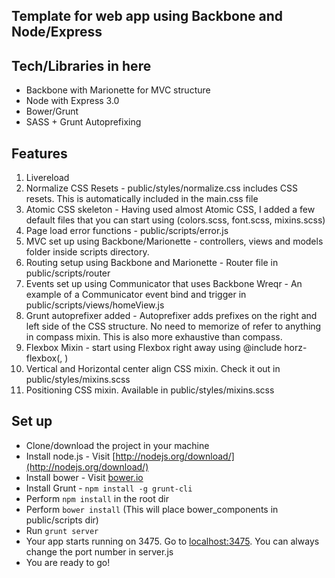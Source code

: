 ## Template for web app using Backbone and Node/Express

## Tech/Libraries in here
* Backbone with Marionette for MVC structure
* Node with Express 3.0
* Bower/Grunt
* SASS + Grunt Autoprefixing

## Features
1. Livereload
2. Normalize CSS Resets - public/styles/normalize.css includes CSS resets. This is automatically included in the main.css file
3. Atomic CSS skeleton - Having used almost Atomic CSS, I added a few default files that you can start using (colors.scss, font.scss, mixins.scss)
4. Page load error functions - public/scripts/error.js
5. MVC set up using Backbone/Marionette -  controllers, views and models folder inside scripts directory.
6. Routing setup using Backbone and Marionette - Router file in public/scripts/router
7. Events set up using Communicator that uses Backbone Wreqr - An example of a Communicator event bind and trigger in public/scripts/views/homeView.js
8. Grunt autoprefixer added - Autoprefixer adds prefixes on the right and left side of the CSS structure. No need to memorize of refer to anything in compass mixin. This is also more exhaustive than compass.
9. Flexbox Mixin - start using Flexbox right away using @include horz-flexbox(<horizontal align>, <vertical align>)
10. Vertical and Horizontal center align CSS mixin. Check it out in public/styles/mixins.scss
11. Positioning CSS mixin. Available in public/styles/mixins.scss

## Set up
* Clone/download the project in your machine
* Install node.js - Visit [http://nodejs.org/download/](http://nodejs.org/download/)
* Install bower - Visit [bower.io](bower.io)
* Install Grunt - `npm install -g grunt-cli`
* Perform `npm install` in the root dir
* Perform `bower install` (This will place bower_components in public/scripts dir)
* Run `grunt server`
* Your app starts running on 3475. Go to [localhost:3475](localhost:3475). You can always change the port number in server.js
* You are ready to go!
